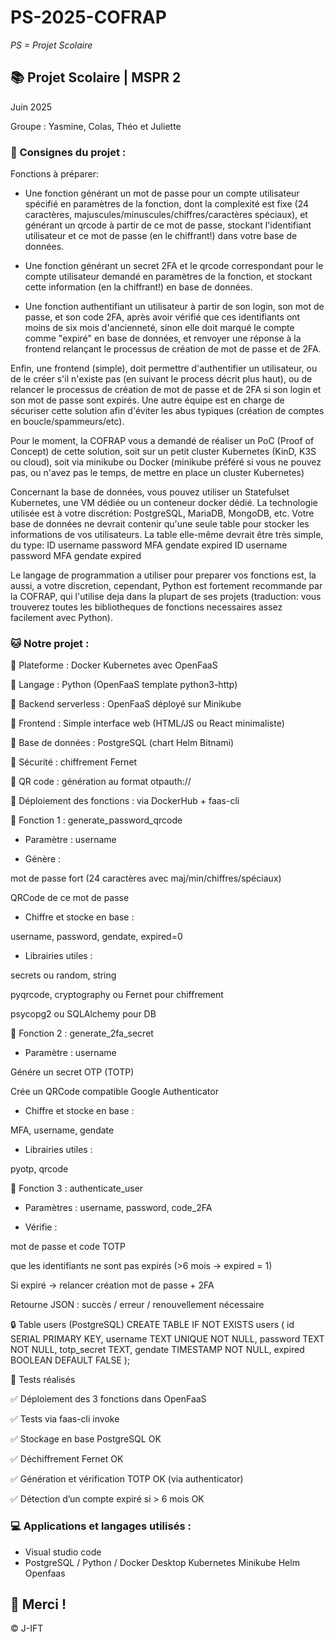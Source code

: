 # PS-2025-COFRAP

*PS = Projet Scolaire*

## 📚 Projet Scolaire | MSPR 2

Juin 2025

Groupe : Yasmine, Colas, Théo et Juliette

### 📌 Consignes du projet :

Fonctions à préparer:

- Une fonction générant un mot de passe pour un compte utilisateur spécifié en paramètres de la
fonction, dont la complexité est fixe (24 caractères, majuscules/minuscules/chiffres/caractères
spéciaux), et générant un qrcode à partir de ce mot de passe, stockant l'identifiant utilisateur et ce mot
de passe (en le chiffrant!) dans votre base de données.

- Une fonction générant un secret 2FA et le qrcode correspondant pour le compte utilisateur demandé
en paramètres de la fonction, et stockant cette information (en la chiffrant!) en base de données.

- Une fonction authentifiant un utilisateur à partir de son login, son mot de passe, et son code 2FA, après
avoir vérifié que ces identifiants ont moins de six mois d'ancienneté, sinon elle doit marqué le compte
comme "expiré" en base de données, et renvoyer une réponse à la frontend relançant le processus de
création de mot de passe et de 2FA.

Enfin, une frontend (simple), doit permettre d'authentifier un utilisateur, ou de le créer s'il n'existe pas (en
suivant le process décrit plus haut), ou de relancer le processus de création de mot de passe et de 2FA si
son login et son mot de passe sont expirés. Une autre équipe est en charge de sécuriser cette solution afin
d'éviter les abus typiques (création de comptes en boucle/spammeurs/etc).

Pour le moment, la COFRAP vous a demandé de réaliser un PoC (Proof of Concept) de cette solution, soit
sur un petit cluster Kubernetes (KinD, K3S ou cloud), soit via minikube ou Docker (minikube préféré si vous
ne pouvez pas, ou n'avez pas le temps, de mettre en place un cluster Kubernetes)

Concernant la base de données, vous pouvez utiliser un Statefulset Kubernetes, une VM dédiée ou un
conteneur docker dédié. La technologie utilisée est à votre discrétion: PostgreSQL, MariaDB, MongoDB,
etc. Votre base de données ne devrait contenir qu'une seule table pour stocker les informations de vos
utilisateurs. La table elle-même devrait être très simple, du type:
ID username
password
MFA
gendate
expired
ID username
password
MFA
gendate
expired

Le langage de programmation a utiliser pour preparer vos fonctions est, la aussi, a votre discretion,
cependant, Python est fortement recommande par la COFRAP, qui l'utilise deja dans la plupart de ses
projets (traduction: vous trouverez toutes les bibliotheques de fonctions necessaires assez facilement avec
Python).


### 🐱 Notre projet :

🔧 Plateforme : Docker Kubernetes avec OpenFaaS

🔧 Langage : Python (OpenFaaS template python3-http)

🔧 Backend serverless : OpenFaaS déployé sur Minikube

🔧 Frontend : Simple interface web (HTML/JS ou React minimaliste)

🔧 Base de données : PostgreSQL (chart Helm Bitnami)

🔧 Sécurité : chiffrement Fernet

🔧 QR code : génération au format otpauth://

🔧 Déploiement des fonctions : via DockerHub + faas-cli


🔹 Fonction 1 : generate_password_qrcode

- Paramètre : username

- Génère :

mot de passe fort (24 caractères avec maj/min/chiffres/spéciaux)

QRCode de ce mot de passe

- Chiffre et stocke en base :

username, password, gendate, expired=0

- Librairies utiles :

secrets ou random, string

pyqrcode, cryptography ou Fernet pour chiffrement

psycopg2 ou SQLAlchemy pour DB


🔹 Fonction 2 : generate_2fa_secret

- Paramètre : username

Génére un secret OTP (TOTP)

Crée un QRCode compatible Google Authenticator

- Chiffre et stocke en base :

MFA, username, gendate

- Librairies utiles :

pyotp, qrcode


🔹 Fonction 3 : authenticate_user

- Paramètres : username, password, code_2FA

- Vérifie :

mot de passe et code TOTP

que les identifiants ne sont pas expirés (>6 mois → expired = 1)

Si expiré → relancer création mot de passe + 2FA

Retourne JSON : succès / erreur / renouvellement nécessaire


🔒 Table users (PostgreSQL)
CREATE TABLE IF NOT EXISTS users (
    id SERIAL PRIMARY KEY,
    username TEXT UNIQUE NOT NULL,
    password TEXT NOT NULL,
    totp_secret TEXT,
    gendate TIMESTAMP NOT NULL,
    expired BOOLEAN DEFAULT FALSE
);


🧪 Tests réalisés

✅ Déploiement des 3 fonctions dans OpenFaaS

✅ Tests via faas-cli invoke

✅ Stockage en base PostgreSQL OK

✅ Déchiffrement Fernet OK

✅ Génération et vérification TOTP OK (via authenticator)

✅ Détection d’un compte expiré si > 6 mois OK


### 💻 Applications et langages utilisés :

+ Visual studio code
+ PostgreSQL / Python / Docker Desktop Kubernetes Minikube Helm Openfaas

## 🌸 Merci !
© J-IFT
